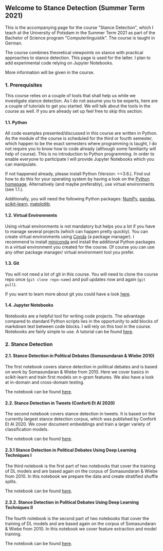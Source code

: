 ## Welcome to Stance Detection (Summer Term 2021)

This is the accompanying page for the course "Stance Detection", which I teach at the University of Potsdam in the Summer Term 2021 as part of the Bachelor of Science program "Computerlinguistik". The course is taught in German.  

The course combines theoretical viewpoints on stance with practical approaches to stance detection. This page is used for the latter. I plan to add experimental code relying on Jupyter Notebooks. 

More information will be given in the course.

### 1. Prerequisites

This course relies on a couple of tools that shall help us while we investigate stance detection. As I do not assume you to be experts, here are a couple of tutorials to get you started. We will talk about the tools in the course as well. If you are already set up feel free to skip this section. 

#### 1.1. Python

All code examples presented/discussed in this course are written in Python. As the module of the course is scheduled for the third or fourth semester, which happen to be the exact semesters where programming is taught, I do not require you to know how to code already (although some familiarity will help of course). This is no introduction to Python programming. In order to enable everyone to participate I will provide Jupyter Notebooks which you can manipulate. 

If not happened already, please install Python (Version: >=3.6.). Find out how to do this for your operating system by having a look on the [Python homepage](https://www.python.org/). Alternatively (and maybe preferably), use virtual environments (see 1.1.).

Additionally, you will need the following Python packages: [NumPy](https://numpy.org/), [pandas](https://pandas.pydata.org/), [scikit-learn](https://scikit-learn.org/stable/), [matplotlib](https://matplotlib.org/). 

#### 1.2. Virtual Environments 

Using virtual environments is not mandatory but helps you a lot if you have to manage several projects (which can happen pretty quickly). You can create virtual environments using [Conda](https://docs.conda.io/en/latest/) (a package manager). I recommend to install [miniconda](https://docs.conda.io/en/latest/miniconda.html) and install the additional Python packages in a virtual environment you created for the course. Of course you can use any other package manager/ virtual environment tool you prefer.  

#### 1.3. Git 

You will not need a lot of git in this course. You will need to clone the course repo once (`git clone repo-name`) and pull updates now and again (`git pull`). 

If you want to learn more about git you could have a look [here](https://learngitbranching.js.org/).

#### 1.4. Jupyter Notebooks

Notebooks are a helpful tool for writing code projects. The advantage compared to standard Python scripts lies in the opportunity to add blocks of markdown text between code blocks. I will rely on this tool in the course. Notebooks are fairly simple to use. A tutorial can be found [here](https://www.dataquest.io/blog/jupyter-notebook-tutorial/).

### 2. Stance Detection 

#### 2.1. Stance Detection in Political Debates (Somasundaran & Wiebe 2010)

The first notebook covers stance detection in political debates and is based on work by 
Somasundaran & Wiebe from 2010. Here we cover basics in scikit-learn and train first
models on n-gram features. We also have a look at in-domain and cross-domain testing.

The notebook can be found [here](https://github.com/RobinSchaefer/stance-detection-st2021/blob/gh-pages/notebooks/SomasundaranWiebe2010_PoliticalDebates.ipynb).

#### 2.2. Stance Detection in Tweets (Conforti Et Al 2020)

The second notebook covers stance detection in tweets. It is based on the currently largest
stance detection corpus, which was published by Conforti Et Al 2020. We cover document embeddings and train a larger variety of classification models. 

The notebook can be found [here](https://github.com/RobinSchaefer/stance-detection-st2021/blob/gh-pages/notebooks/ConfortiEtAl2020_WillTheyWontThey.ipynb).

#### 2.3.1 Stance Detection in Political Debates Using Deep Learning Techniques I

The third notebook is the first part of two notebooks that cover the training of DL models and are based again on the corpus of Somasundaran & Wiebe from 2010. In this notebook we prepare the data and create stratified shuffle splits.

The notebook can be found [here](https://github.com/RobinSchaefer/stance-detection-st2021/blob/gh-pages/notebooks/DL_Classifier_Training_SomasundaranWiebe2010_Part_1.ipynb).

#### 2.3.2. Stance Detection in Political Debates Using Deep Learning Techniques II

The fourth notebook is the second part of two notebooks that cover the training of DL models
and are based again on the corpus of Somasundaran & Wiebe from 2010. In this notebook we cover
feature extraction and model training. 

The notebook can be found [here](https://github.com/RobinSchaefer/stance-detection-st2021/blob/gh-pages/notebooks/DL_Classifier_Training_SomasundaranWiebe2010_Part_2.ipynb).


